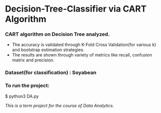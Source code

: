 # Decision-Tree-Classifier via CART Algorithm

### CART algorithm on Decision Tree analyzed. 
* The accuracy is validated through K-Fold Cross Validation(for various k) and bootstrap estimation strategies.
* The results are shown through variety of metrics like recall, confusion matrix and precision.

### Dataset(for classification) : Soyabean

### To run the project: 
   $ python3 DA.py

*This is a term project for the course of Data Analytics.*
